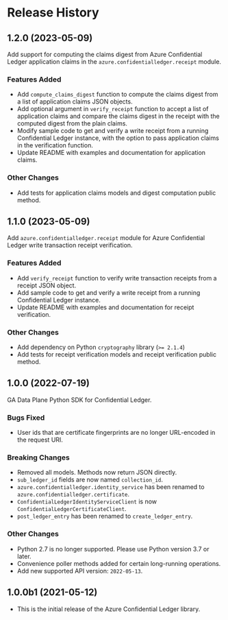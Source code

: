 # Release History

## 1.2.0 (2023-05-09)
Add support for computing the claims digest from Azure Confidential Ledger application claims in the `azure.confidentialledger.receipt` module.

### Features Added
- Add `compute_claims_digest` function to compute the claims digest from a list of application claims JSON objects. 
- Add optional argument in `verify_receipt` function to accept a list of application claims and compare the claims digest in the receipt with the computed digest from the plain claims.
- Modify sample code to get and verify a write receipt from a running Confidential Ledger instance, with the option to pass application claims in the verification function.
- Update README with examples and documentation for application claims.

### Other Changes
- Add tests for application claims models and digest computation public method.

## 1.1.0 (2023-05-09)
Add `azure.confidentialledger.receipt` module for Azure Confidential Ledger write transaction receipt verification.

### Features Added
- Add `verify_receipt` function to verify write transaction receipts from a receipt JSON object.
- Add sample code to get and verify a write receipt from a running Confidential Ledger instance.
- Update README with examples and documentation for receipt verification.

### Other Changes
- Add dependency on Python `cryptography` library (`>= 2.1.4`)
- Add tests for receipt verification models and receipt verification public method.

## 1.0.0 (2022-07-19)

GA Data Plane Python SDK for Confidential Ledger.

### Bugs Fixed
- User ids that are certificate fingerprints are no longer URL-encoded in the request URI.

### Breaking Changes
- Removed all models. Methods now return JSON directly.
- `sub_ledger_id` fields are now named `collection_id`.
- `azure.confidentialledger.identity_service` has been renamed to `azure.confidentialledger.certificate`.
- `ConfidentialLedgerIdentityServiceClient` is now `ConfidentialLedgerCertificateClient`.
- `post_ledger_entry` has been renamed to `create_ledger_entry`.

### Other Changes
- Python 2.7 is no longer supported. Please use Python version 3.7 or later.
- Convenience poller methods added for certain long-running operations.
- Add new supported API version: `2022-05-13`.

## 1.0.0b1 (2021-05-12)

- This is the initial release of the Azure Confidential Ledger library.
